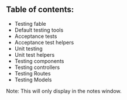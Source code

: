 ## Table of contents:

* Testing fable
* Default testing tools
* Acceptance tests
* Acceptance test helpers
* Unit testing
* Unit test helpers
* Testing components
* Testing controllers
* Testing Routes
* Testing Models

Note:
This will only display in the notes window.
